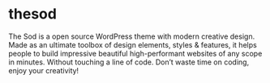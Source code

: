 # thesod

The Sod is a open source WordPress theme with modern creative design.
Made as an ultimate toolbox of design elements, styles & features, it helps people to build impressive beautiful high-performant websites of any scope in minutes.
Without touching a line of code. Don’t waste time on coding, enjoy your creativity!
